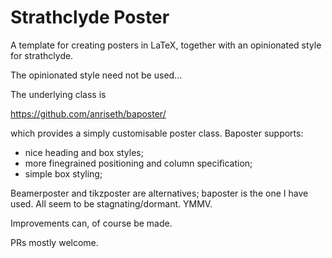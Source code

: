 # Strathclyde Poster

A template for creating posters in LaTeX,
together with an opinionated style for strathclyde.

The opinionated style need not be used...

The underlying class is

https://github.com/anriseth/baposter/

which provides a simply customisable poster class.
Baposter supports:

+ nice heading and box styles;
+ more finegrained positioning and column specification;
+ simple box styling;


Beamerposter and tikzposter are alternatives; baposter is the one I have used.
All seem to be stagnating/dormant.
YMMV.

Improvements can, of course be made.

PRs mostly welcome.

